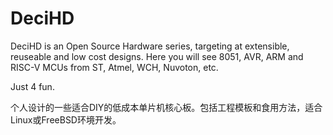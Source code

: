 # DeciHD

DeciHD is an Open Source Hardware series, targeting at extensible, reuseable and low cost designs. Here you will see 8051, AVR, ARM and RISC-V MCUs from ST, Atmel, WCH, Nuvoton, etc.

Just 4 fun.

个人设计的一些适合DIY的低成本单片机核心板。包括工程模板和食用方法，适合Linux或FreeBSD环境开发。
